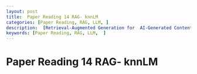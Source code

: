 ```yaml
---
layout: post
title:  Paper Reading 14 RAG- knnLM
categories: [Paper Reading, RAG, LLM, ] 
description:  [Retrieval-Augmented Generation for  AI-Generated Content: A Survey]
keywords: [Paper Reading, RAG, LLM,  ] 
---
```




# Paper Reading 14 RAG- knnLM 



